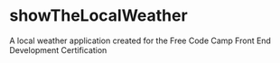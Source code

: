 # showTheLocalWeather
A local weather application created for the Free Code Camp Front End Development Certification
